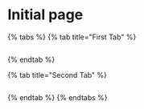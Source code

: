 # Initial page

{% tabs %}
{% tab title="First Tab" %}
```text

```
{% endtab %}

{% tab title="Second Tab" %}
```text

```
{% endtab %}
{% endtabs %}

